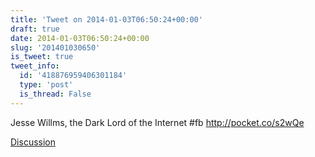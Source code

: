 ```yaml
---
title: 'Tweet on 2014-01-03T06:50:24+00:00'
draft: true
date: 2014-01-03T06:50:24+00:00
slug: '201401030650'
is_tweet: true
tweet_info:
  id: '418876959406301184'
  type: 'post'
  is_thread: False
---
```




Jesse Willms, the Dark Lord of the Internet #fb <http://pocket.co/s2wQe>

[Discussion](https://x.com/sytelus/status/418876959406301184)
